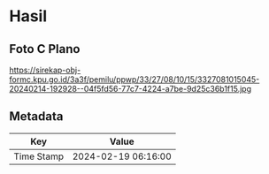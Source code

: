 # Hasil

## Foto C Plano

https://sirekap-obj-formc.kpu.go.id/3a3f/pemilu/ppwp/33/27/08/10/15/3327081015045-20240214-192928--04f5fd56-77c7-4224-a7be-9d25c36b1f15.jpg


## Metadata

| Key        | Value               |
| ---------- | ------------------- |
| Time Stamp | 2024-02-19 06:16:00 |



